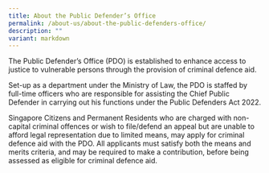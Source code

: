 ```yaml
---
title: About the Public Defender’s Office
permalink: /about-us/about-the-public-defenders-office/
description: ""
variant: markdown
---
```

The Public Defender’s Office (PDO) is established to enhance access to justice to vulnerable persons through the provision of criminal defence aid.

Set-up as a department under the Ministry of Law, the PDO is staffed by full-time officers who are responsible for assisting the Chief Public Defender in carrying out his functions under the Public Defenders Act 2022.

Singapore Citizens and Permanent Residents who are charged with non-capital criminal offences or wish to file/defend an appeal but are unable to afford legal representation due to limited means, may apply for criminal defence aid with the PDO. All applicants must satisfy both the means and merits criteria, and may be required to make a contribution, before being assessed as eligible for criminal defence aid.